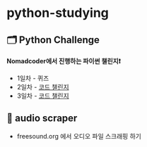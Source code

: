 # python-studying

## 🗂 Python Challenge
**Nomadcoder에서 진행하는 파이썬 챌린지❗️**
* 1일차 - 퀴즈
* 2일차 - [코드 챌린지](https://github.com/brillantescene/python-studying/blob/master/python-challenge/DayTwoBlueprint.py)
* 3일차 - [코드 챌린지](https://github.com/brillantescene/python-studying/blob/master/python-challenge/DayThreeBlueprint.py)

## 🎵 audio scraper
* freesound.org 에서 오디오 파일 스크래핑 하기
